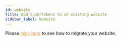 ```yaml
---
id: website
title: Add SuperTokens to an existing website
sidebar_label: Website
---
```


Please <a href="https://supertokens.github.io/supertokens-website/docs/migration/migration" target="_blank" style="color: #ff9933">click here</a> to see how to migrate your website.
